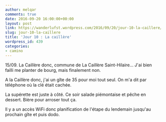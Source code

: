 ```yaml
---
author: melqar
comments: true
date: 2016-09-20 16:00:00+00:00
layout: post
link: https://wanderlufst.wordpress.com/2016/09/20/jour-10-la-caillere/
slug: jour-10-la-caillere
title: 'Jour 10 : La caillère'
wordpress_id: 439
categories:
- camino
---
```


15/09. La Caillère donc, commune de La Caillère Saint-Hilaire... J'ai bien failli me planter de bourg, mais finalement non.

A la Caillère donc, j'ai un gîte de 35 pour moi tout seul. On m'a dit par téléphone où la clé était cachée.

La supérette est juste à côté. Ce soir salade piémontaise et pêche en dessert. Bière pour arroser tout ça.

Il y a un accès WiFi donc planification de l'étape du lendemain jusqu'au prochain gîte et puis dodo.
